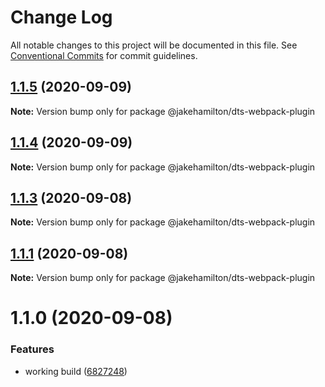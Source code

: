 # Change Log

All notable changes to this project will be documented in this file.
See [Conventional Commits](https://conventionalcommits.org) for commit guidelines.

## [1.1.5](https://github.com/jakehamilton/packages/compare/@jakehamilton/dts-webpack-plugin@1.1.4...@jakehamilton/dts-webpack-plugin@1.1.5) (2020-09-09)

**Note:** Version bump only for package @jakehamilton/dts-webpack-plugin





## [1.1.4](https://github.com/jakehamilton/packages/compare/@jakehamilton/dts-webpack-plugin@1.1.3...@jakehamilton/dts-webpack-plugin@1.1.4) (2020-09-09)

**Note:** Version bump only for package @jakehamilton/dts-webpack-plugin





## [1.1.3](https://github.com/jakehamilton/packages/compare/@jakehamilton/dts-webpack-plugin@1.1.2...@jakehamilton/dts-webpack-plugin@1.1.3) (2020-09-08)

**Note:** Version bump only for package @jakehamilton/dts-webpack-plugin





## [1.1.1](https://github.com/jakehamilton/packages/compare/@jakehamilton/dts-webpack-plugin@1.1.0...@jakehamilton/dts-webpack-plugin@1.1.1) (2020-09-08)

**Note:** Version bump only for package @jakehamilton/dts-webpack-plugin





# 1.1.0 (2020-09-08)


### Features

* working build ([6827248](https://github.com/jakehamilton/packages/commit/68272481af73afe523fe0dab585619cc3f6bf430))
